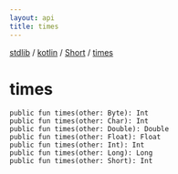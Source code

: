 ```yaml
---
layout: api
title: times
---
```

[stdlib](../../index.md) / [kotlin](../index.md) / [Short](index.md) / [times](times.md)

# times

```
public fun times(other: Byte): Int
public fun times(other: Char): Int
public fun times(other: Double): Double
public fun times(other: Float): Float
public fun times(other: Int): Int
public fun times(other: Long): Long
public fun times(other: Short): Int
```
